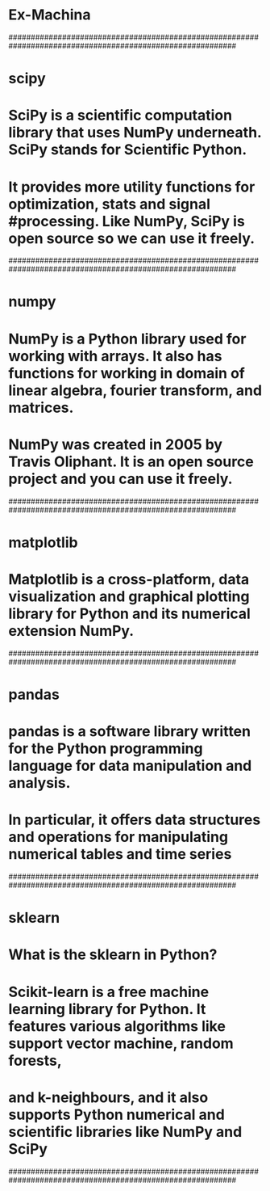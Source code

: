 # Ex-Machina

###########################################################################################################
# scipy
# SciPy is a scientific computation library that uses NumPy underneath. SciPy stands for Scientific Python.
# It provides more utility functions for optimization, stats and signal #processing. Like NumPy, SciPy is open source so we can use it freely.
###########################################################################################################
# numpy
# NumPy is a Python library used for working with arrays. It also has functions for working in domain of linear algebra, fourier transform, and matrices. 
# NumPy was created in 2005 by Travis Oliphant. It is an open source project and you can use it freely.
###########################################################################################################
# matplotlib
# Matplotlib is a cross-platform, data visualization and graphical plotting library for Python and its numerical extension NumPy.
###########################################################################################################
# pandas
# pandas is a software library written for the Python programming language for data manipulation and analysis. 
# In particular, it offers data structures and operations for manipulating numerical tables and time series
###########################################################################################################
# sklearn
# What is the sklearn in Python?
# Scikit-learn is a free machine learning library for Python. It features various algorithms like support vector machine, random forests, 
# and k-neighbours, and it also supports Python numerical and scientific libraries like NumPy and SciPy 
###########################################################################################################
